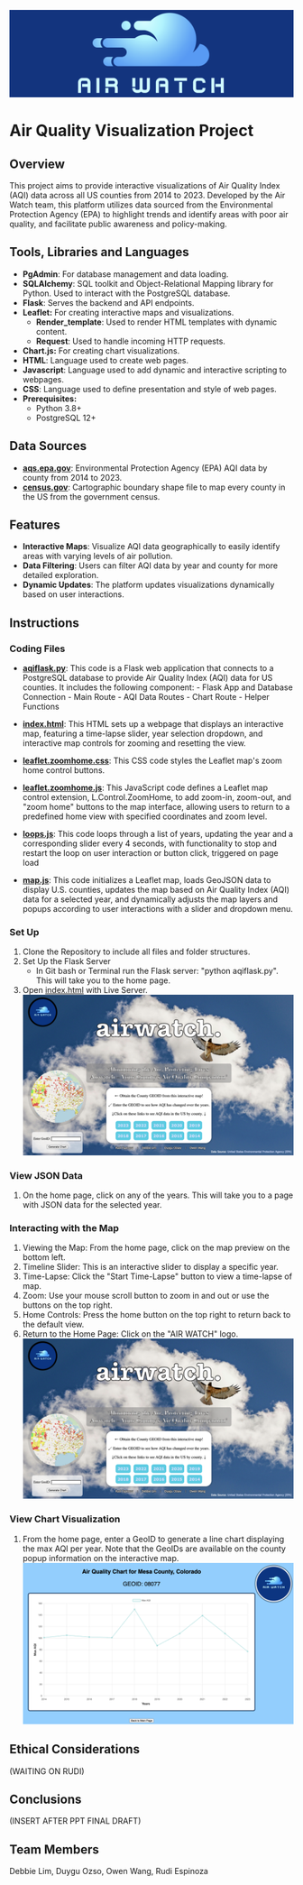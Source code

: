 ![LOGO](https://github.com/Dozsoybootcamp/air-watch_team5/blob/main/static/logo_ReadMe.png)
# Air Quality Visualization Project


## Overview
This project aims to provide interactive visualizations of Air Quality Index (AQI) data across all US counties from 2014 to 2023. Developed by the Air Watch team, this platform utilizes data sourced from the Environmental Protection Agency (EPA) to highlight trends and identify areas with poor air quality, and facilitate public awareness and policy-making.

## Tools, Libraries and Languages
- **PgAdmin**: For database management and data loading.
- **SQLAlchemy**: SQL toolkit and Object-Relational Mapping library for Python. Used to interact with the PostgreSQL database.
- **Flask**: Serves the backend and API endpoints.
- **Leaflet:** For creating interactive maps and visualizations.
    - **Render_template**: Used to render HTML templates with dynamic content.
    - **Request**: Used to handle incoming HTTP requests.
- **Chart.js:** For creating chart visualizations.
- **HTML**: Language used to create web pages.
- **Javascript**: Language used to add dynamic and interactive scripting to webpages.
- **CSS**: Language used to define presentation and style of web pages.
- **Prerequisites:**
    - Python 3.8+
    - PostgreSQL 12+

## Data Sources
- **[aqs.epa.gov](https://aqs.epa.gov/aqsweb/airdata/download_files.html#Annual)**: Environmental Protection Agency (EPA) AQI data by county from 2014 to 2023.
- **[census.gov](https://www.census.gov/geographies/mapping-files/time-series/geo/carto-boundary-file.html)**: Cartographic boundary shape file to map every county in the US from the government census.

## Features
- **Interactive Maps**: Visualize AQI data geographically to easily identify areas with varying levels of air pollution.
- **Data Filtering**: Users can filter AQI data by year and county for more detailed exploration.
- **Dynamic Updates**: The platform updates visualizations dynamically based on user interactions.
    
## Instructions
### Coding Files
- **[aqiflask.py](https://github.com/Dozsoybootcamp/air-watch_team5/blob/main/aqiflask.py)**: This code is a Flask web application that connects to a PostgreSQL database to provide Air Quality Index (AQI) data for US counties. It includes the following component:
       - Flask App and Database Connection
       - Main Route
       - AQI Data Routes
       - Chart Route
       - Helper Functions
       
- **[index.html](https://github.com/Dozsoybootcamp/air-watch_team5/blob/main/index.html)**: This HTML sets up a webpage that displays an interactive map, featuring a time-lapse slider, year selection dropdown, and interactive map controls for zooming and resetting the view.
- **[leaflet.zoomhome.css](https://github.com/Dozsoybootcamp/air-watch_team5/blob/main/leaflet.zoomhome.css)**: This CSS code styles the Leaflet map's zoom home control buttons.
- **[leaflet.zoomhome.js](https://github.com/Dozsoybootcamp/air-watch_team5/blob/main/leaflet.zoomhome.css)**: This JavaScript code defines a Leaflet map control extension, L.Control.ZoomHome, to add zoom-in, zoom-out, and "zoom home" buttons to the map interface, allowing users to return to a predefined home view with specified coordinates and zoom level.
- **[loops.js](https://github.com/Dozsoybootcamp/air-watch_team5/blob/main/loop.js)**: This code loops through a list of years, updating the year and a corresponding slider every 4 seconds, with functionality to stop and restart the loop on user interaction or button click, triggered on page load
- **[map.js](https://github.com/Dozsoybootcamp/air-watch_team5/blob/main/leaflet.zoomhome.min.js)**: This code initializes a Leaflet map, loads GeoJSON data to display U.S. counties, updates the map based on Air Quality Index (AQI) data for a selected year, and dynamically adjusts the map layers and popups according to user interactions with a slider and dropdown menu.

### Set Up
1. Clone the Repository to include all files and folder structures.
2. Set Up the Flask Server 
    - In Git bash or Terminal run the Flask server: "python aqiflask.py". This will take you to the home page.
3. Open [index.html](https://github.com/Dozsoybootcamp/air-watch_team5/blob/main/index.html) with Live Server.
![Figure 1: Home Web Page](https://github.com/Dozsoybootcamp/air-watch_team5/blob/main/static/homepage_screenshot.png)
    
### View JSON Data
1. On the home page, click on any of the years. This will take you to a page with JSON data for the selected year.

### Interacting with the Map
1. Viewing the Map: From the home page, click on the map preview on the bottom left.
2. Timeline Slider: This is an interactive slider to display a specific year. 
3. Time-Lapse: Click the "Start Time-Lapse" button to view a time-lapse of map.
4. Zoom: Use your mouse scroll button to zoom in and out or use the buttons on the top right.
5. Home Controls: Press the home button on the top right to return back to the default view.
6. Return to the Home Page: Click on the "AIR WATCH" logo.
![Figure 3: Interactive Map](https://github.com/Dozsoybootcamp/air-watch_team5/blob/main/static/homepage_screenshot.png)

### View Chart Visualization
1. From the home page, enter a GeoID to generate a line chart displaying the max AQI per year. Note that the GeoIDs are available on the county popup information on the interactive map.
![Figure 2: Charts](https://github.com/Dozsoybootcamp/air-watch_team5/blob/main/static/chart_screenshot.png)

## Ethical Considerations
(WAITING ON RUDI)

## Conclusions
(INSERT AFTER PPT FINAL DRAFT)

## Team Members
Debbie Lim, Duygu Ozso, Owen Wang, Rudi Espinoza


